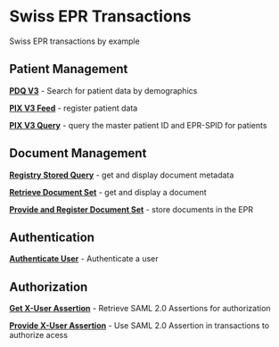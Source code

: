 # Swiss EPR Transactions
Swiss EPR transactions by example

## Patient Management

**[PDQ V3](../main/files/PDQ.md)** - Search for patient data by demographics

**[PIX V3 Feed](../main/files/PIXFeed.md)** - register patient data

**[PIX V3 Query](../main/files/PIXQuery.md)** - query the master patient ID and EPR-SPID for patients

## Document Management

**[Registry Stored Query](../main/files/RegistryStoredQuery.md)** - get and display document metadata

**[Retrieve Document Set](../main/files/RetrieveDocumentSet.md)** - get and display a document 

**[Provide and Register Document Set](../main/files/ProvideAndRegister.md)** - store documents in the EPR 

## Authentication

**[Authenticate User](../main/files/AuthenticateUser.md)** - Authenticate a user 

## Authorization

**[Get X-User Assertion](../main/files/GetXAssertion.md)** - Retrieve SAML 2.0 Assertions for authorization

**[Provide X-User Assertion](../main/files/ProvideXAssertion.md)** - Use SAML 2.0 Assertion in transactions to authorize acess
